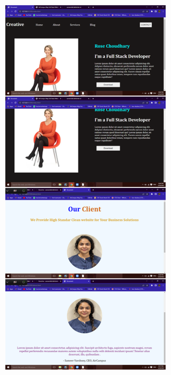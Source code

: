 <img src="images/Capture.png">
<img src="images/Capture1.png">
<img src="images/Capture3.png">
<img src="images/Capture4.png">
